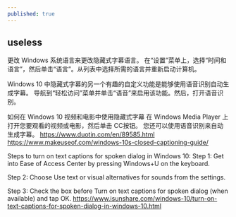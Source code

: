 ```yaml
---
published: true
---
```

## useless

更改 Windows 系统语言来更改隐藏式字幕语言。
在“设置”菜单上，选择“时间和语言”，然后单击“语言”。从列表中选择所需的语言并重新启动计算机。

Windows 10 中隐藏式字幕的另一个有趣的自定义功能是能够使用语音识别自动生成字幕。
导航到“轻松访问”菜单并单击“语音”来启用该功能。然后，打开语音识别。

如何在 Windows 10 视频和电影中使用隐藏式字幕
在 Windows Media Player 上打开您要观看的视频或电影，然后单击 CC按钮。
您还可以使用语音识别来自动生成字幕。
  https://www.duotin.com/en/89585.html
  https://www.makeuseof.com/windows-10s-closed-captioning-guide/
  
  
Steps to turn on text captions for spoken dialog in Windows 10:
Step 1: Get into Ease of Access Center by pressing Windows+U on the keyboard.

Step 2: Choose Use text or visual alternatives for sounds from the settings.

Step 3: Check the box before Turn on text captions for spoken dialog (when available) and tap OK.
  https://www.isunshare.com/windows-10/turn-on-text-captions-for-spoken-dialog-in-windows-10.html
